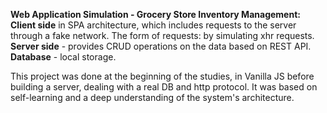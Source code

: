 **Web Application Simulation - Grocery Store Inventory Management:**
**Client side** in SPA architecture, which includes requests to the server through a fake network.
The form of requests: by simulating xhr requests.
**Server side** - provides CRUD operations on the data based on REST API.
**Database** - local storage.

This project was done at the beginning of the studies, in Vanilla JS
before building a server, dealing with a real DB and http protocol.
It was based on self-learning and a deep understanding of the system's architecture.
